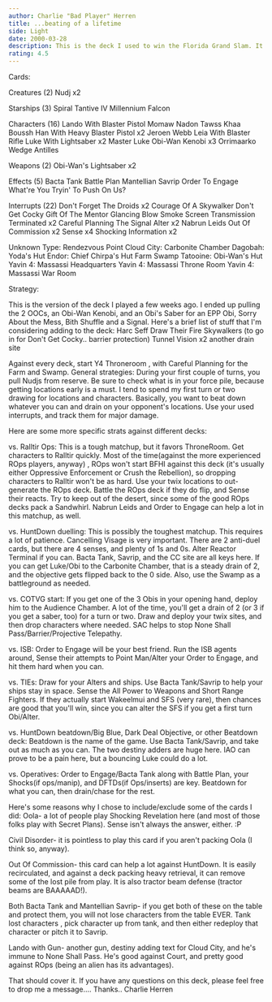 ```yaml
---
author: Charlie "Bad Player" Herren
title: ...beating of a lifetime
side: Light
date: 2000-03-28
description: This is the deck I used to win the Florida Grand Slam. It is a fairly standard throneroom mains deck.
rating: 4.5
---
```

Cards: 


Creatures (2)
Nudj  x2

Starships (3)
Spiral
Tantive IV
Millennium Falcon

Characters (16)
Lando With Blaster Pistol
Momaw Nadon
Tawss Khaa
Boussh
Han With Heavy Blaster Pistol  x2
Jeroen Webb
Leia With Blaster Rifle
Luke With Lightsaber  x2
Master Luke
Obi-Wan Kenobi	x3
Orrimaarko
Wedge Antilles

Weapons (2)
Obi-Wan's Lightsaber  x2

Effects (5)
Bacta Tank
Battle Plan
Mantellian Savrip
Order To Engage
What're You Tryin' To Push On Us?

Interrupts (22)
Don't Forget The Droids  x2
Courage Of A Skywalker
Don't Get Cocky
Gift Of The Mentor
Glancing Blow
Smoke Screen
Transmission Terminated  x2
Careful Planning
The Signal
Alter  x2
Nabrun Leids
Out Of Commission  x2
Sense  x4
Shocking Information  x2

Unknown Type:
Rendezvous Point
Cloud City: Carbonite Chamber
Dagobah: Yoda's Hut
Endor: Chief Chirpa's Hut
Farm
Swamp
Tatooine: Obi-Wan's Hut
Yavin 4: Massassi Headquarters
Yavin 4: Massassi Throne Room
Yavin 4: Massassi War Room


Strategy: 

This is the version of the deck I played a few weeks ago. I ended up pulling the 2 OOCs, an Obi-Wan Kenobi, and an Obi's Saber for an EPP Obi, Sorry About the Mess, Bith Shuffle and a Signal.
Here's a brief list of stuff that I'm considering adding to the deck:
Harc Seff
Draw Their Fire
Skywalkers (to go in for Don't Get Cocky.. barrier protection)
Tunnel Vision x2
another drain site

Against every deck, start Y4 Throneroom , with Careful Planning for the Farm and Swamp.
General strategies:
During your first couple of turns, you pull Nudjs from reserve. Be sure to check what is in your force pile, because getting locations early is a must. I tend to spend my first turn or two drawing for locations and characters. Basically, you want to beat down whatever you can and drain on your opponent's locations. Use your used interrupts, and track them for major damage.

Here are some more specific strats against different decks:

vs. Ralltir Ops:
This is a tough matchup, but it favors ThroneRoom. Get characters to Ralltir quickly. Most of the time(against the more experienced ROps players, anyway) , ROps won't start BFHI against this deck (it's usually either Oppressive Enforcement or Crush the Rebellion), so dropping characters to Ralltir won't be as hard. Use your twix locations to out-generate the ROps deck. Battle the ROps deck if they do flip, and Sense their reacts. Try to keep out of the desert, since some of the good ROps decks pack a Sandwhirl. Nabrun Leids and Order to Engage can help a lot in this matchup, as well.

vs. HuntDown duelling:
This is possibly the toughest matchup. This requires a lot of patience. Cancelling Visage is very important. There are 2 anti-duel cards, but there are 4 senses, and plenty of 1s and 0s. Alter Reactor Terminal if you can. Bacta Tank, Savrip, and the CC site are all keys here. If you can get Luke/Obi to the Carbonite Chamber, that is a steady drain of 2, and the objective gets flipped back to the 0 side. Also, use the Swamp as a battleground as needed.

vs. COTVG start:
If you get one of the 3 Obis in your opening hand, deploy him to the Audience Chamber. A lot of the time, you'll get a drain of 2 (or 3 if you get a saber, too) for a turn or two. Draw and deploy your twix sites, and then drop characters where needed. SAC helps to stop None Shall Pass/Barrier/Projective Telepathy.

vs. ISB:
Order to Engage will be your best friend. Run the ISB agents around, Sense their attempts to Point Man/Alter your Order to Engage, and hit them hard when you can.

vs. TIEs:
Draw for your Alters and ships. Use Bacta Tank/Savrip to help your ships stay in space. Sense the All Power to Weapons and Short Range Fighters. If they actually start Wakeelmui and SFS (very rare), then chances are good that you'll win, since you can alter the SFS if you get a first turn Obi/Alter.

vs. HuntDown beatdown/Big Blue, Dark Deal Objective,  or other Beatdown deck:
Beatdown is the name of the game. Use Bacta Tank/Savrip, and take out as much as you can. The two destiny adders are huge here. IAO can prove to be a pain here, but a bouncing Luke could do a lot.

vs. Operatives:
Order to Engage/Bacta Tank along with Battle Plan, your Shocks(if ops/manip), and DFTDs(if Ops/inserts) are key. Beatdown for what you can, then drain/chase for the rest.

Here's some reasons why I chose to include/exclude some of the cards I did:
Oola- a lot of people play Shocking Revelation here (and most of those folks play with Secret Plans). Sense isn't always the answer, either. :P

Civil Disorder- it is pointless to play this card if you aren't packing Oola (I think so, anyway).

Out Of Commission- this card can help a lot against HuntDown. It is easily recirculated, and against a deck packing heavy retrieval, it can remove some of the lost pile from play. It is also tractor beam defense (tractor beams are BAAAAAD!).

Both Bacta Tank and Mantellian Savrip- if you get both of these on the table and protect them, you will not lose characters from the table EVER. Tank lost characters , pick character up from tank, and then either redeploy that character or pitch it to Savrip.

Lando with Gun- another gun, destiny adding text for Cloud City, and he's immune to None Shall Pass. He's good against Court, and pretty good against ROps (being an alien has its advantages).

That should cover it. If you have any questions on this deck, please feel free to drop me a message....
Thanks..
Charlie Herren



